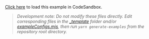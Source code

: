 [Click here](https://codesandbox.io/s/github/react-querybuilder/react-querybuilder/tree/main/examples/chakra) to load this example in CodeSandbox.

> _Development note: Do not modify these files directly. Edit corresponding files in the [\_template](../_template) folder and/or [exampleConfigs.mjs](../exampleConfigs.mjs), then run `yarn generate-examples` from the repository root directory._

